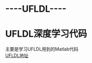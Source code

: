 # ----UFLDL----
UFLDL深度学习代码
===
主要是学习UFLDL用到的Matlab代码<br>
[UFLDL地址](http://deeplearning.stanford.edu/wiki/index.php/UFLDL%E6%95%99%E7%A8%8B)
